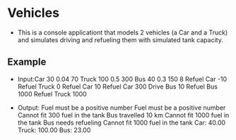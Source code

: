 ﻿# Vehicles

* This is a console applicationt that models 2 vehicles (a Car and a Truck) and simulates driving and refueling them with simulated tank capacity.

## Example 

* Input:Car 30 0.04 70
 Truck 100 0.5 300
 Bus 40 0.3 150
 8
 Refuel Car -10
 Refuel Truck 0
 Refuel Car 10
 Refuel Car 300
 Drive Bus 10
 Refuel Bus 1000
 Refuel Truck 1000  

* Output: Fuel must be a positive number
 Fuel must be a positive number
 Cannot fit 300 fuel in the tank
 Bus travelled 10 km
 Cannot fit 1000 fuel in the tank
 Bus needs refueling
 Cannot fit 1000 fuel in the tank
 Car: 40.00
 Truck: 100.00
 Bus: 23.00